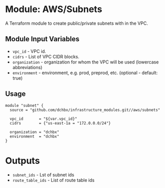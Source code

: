 Module: AWS/Subnets
====================

A Terraform module to create public/private subnets with in the VPC.


Module Input Variables
----------------------

- `vpc_id` 	   - VPC id.
- `cidrs` 	   - List of VPC CIDR blocks.
- `organization`   - organization for whom the VPC will be used (lowercase abbreviations)
- `environment`    - environment, e.g. prod, preprod, etc. (optional - default: true)

Usage
-----

```hcl
module "subnet" {
  source = "github.com/dchbx/infrastructure_modules.git//aws/subnets"

  vpc_id       = "${var.vpc_id}"
  cidrs        = {"us-east-1a = "172.0.0.0/24"}

  organization = "dchbx"
  environment  = "dchbx"
}
```

Outputs
=======

- `subnet_ids` - Lst of subnet ids
- `route_table_ids` - List of route table ids
